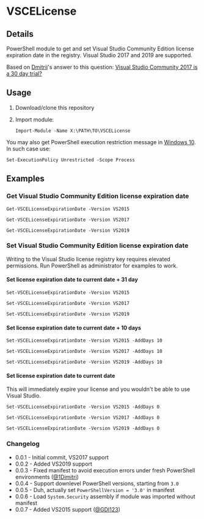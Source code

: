 # VSCELicense

## Details

PowerShell module to get and set Visual Studio Community Edition license expiration date in the registry. Visual Studio 2017 and 2019 are supported.

Based on [Dmitrii](https://stackoverflow.com/users/10046552/dmitrii)'s answer to this question: [Visual Studio Community 2017 is a 30 day trial?](https://stackoverflow.com/questions/43390466/visual-studio-community-2017-is-a-30-day-trial/51570570#51570570)

## Usage

1. Download/clone this repository
2. Import module:

   ```posh
   Import-Module -Name X:\PATH\TO\VSCELicense
   ```
You may also get PowerShell execution restriction message in [Windows 10](https://winaero.com/blog/change-powershell-execution-policy-windows-10/). In such case use:

   ```posh
   Set-ExecutionPolicy Unrestricted -Scope Process
   ```
## Examples

### Get Visual Studio Community Edition license expiration date

```posh
Get-VSCELicenseExpirationDate -Version VS2015
```

```posh
Get-VSCELicenseExpirationDate -Version VS2017
```

```posh
Get-VSCELicenseExpirationDate -Version VS2019
```

### Set Visual Studio Community Edition license expiration date

Writing to the Visual Studio license registry key requires elevated permissions. Run PowerShell as administrator for examples to work.

#### Set license expiration date to current date + 31 day

```posh
Set-VSCELicenseExpirationDate -Version VS2015
```

```posh
Set-VSCELicenseExpirationDate -Version VS2017
```

```posh
Set-VSCELicenseExpirationDate -Version VS2019
```

#### Set license expiration date to current date + 10 days

```posh
Set-VSCELicenseExpirationDate -Version VS2015 -AddDays 10
```

```posh
Set-VSCELicenseExpirationDate -Version VS2017 -AddDays 10
```

```posh
Set-VSCELicenseExpirationDate -Version VS2019 -AddDays 10
```

#### Set license expiration date to current date

This will immediately expire your license and you wouldn't be able to use Visual Studio.

```posh
Set-VSCELicenseExpirationDate -Version VS2015 -AddDays 0
```

```posh
Set-VSCELicenseExpirationDate -Version VS2017 -AddDays 0
```

```posh
Set-VSCELicenseExpirationDate -Version VS2019 -AddDays 0
```

### Changelog

- 0.0.1 - Initial commit, VS2017 support
- 0.0.2 - Added VS2019 support
- 0.0.3 - Fixed manifest to avoid execution errors under fresh PowerShell environments ([@1Dimitri](https://github.com/1Dimitri))
- 0.0.4 - Support downlevel PowerShell versions, starting from `3.0`
- 0.0.5 - Duh, actually set `PowerShellVersion = '3.0'` in manifest
- 0.0.6 - Load `System.Security` assembly if module was imported without manifest
- 0.0.7 - Added VS2015 support ([@GDI123](https://github.com/GDI123))
